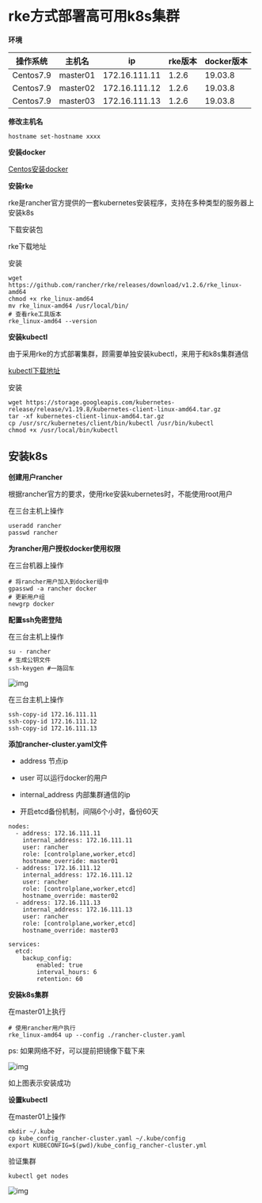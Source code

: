 # rke方式部署高可用k8s集群



**环境**



| 操作系统  | 主机名   | ip            | rke版本 | docker版本 |
| --------- | -------- | ------------- | ------- | ---------- |
| Centos7.9 | master01 | 172.16.111.11 | 1.2.6   | 19.03.8    |
| Centos7.9 | master02 | 172.16.111.12 | 1.2.6   | 19.03.8    |
| Centos7.9 | master03 | 172.16.111.13 | 1.2.6   | 19.03.8    |



**修改主机名**



```
hostname set-hostname xxxx
```



**安装docker**



[Centos安装docker](docker/README)



**安装rke**



rke是rancher官方提供的一套kubernetes安装程序，支持在多种类型的服务器上安装k8s



下载安装包



rke下载地址

安装



```
wget https://github.com/rancher/rke/releases/download/v1.2.6/rke_linux-amd64
chmod +x rke_linux-amd64
mv rke_linux-amd64 /usr/local/bin/
# 查看rke工具版本
rke_linux-amd64 --version
```



**安装kubectl**



由于采用rke的方式部署集群，顾需要单独安装kubectl，来用于和k8s集群通信



[kubectl下载地址](https://storage.googleapis.com/kubernetes-release/release/v1.19.8/kubernetes-client-linux-amd64.tar.gz)



安装



```
wget https://storage.googleapis.com/kubernetes-release/release/v1.19.8/kubernetes-client-linux-amd64.tar.gz
tar -xf kubernetes-client-linux-amd64.tar.gz
cp /usr/src/kubernetes/client/bin/kubectl /usr/bin/kubectl
chmod +x /usr/local/bin/kubectl
```



## 安装k8s



**创建用户rancher**



根据rancher官方的要求，使用rke安装kubernetes时，不能使用root用户



在三台主机上操作



```
useradd rancher
passwd rancher
```



**为rancher用户授权docker使用权限**



在三台机器上操作



```
# 将rancher用户加入到docker组中
gpasswd -a rancher docker
# 更新用户组
newgrp docker
```



**配置ssh免密登陆**



在三台主机上操作



```
su - rancher
# 生成公钥文件
ssh-keygen #一路回车
```



![img](https://cdn.nlark.com/yuque/0/2021/png/12669195/1614853660830-f53ac05d-7130-4425-acb5-736db559bff2.png)



在三台主机上操作



```
ssh-copy-id 172.16.111.11
ssh-copy-id 172.16.111.12
ssh-copy-id 172.16.111.13
```



**添加rancher-cluster.yaml文件**



- address 节点ip
- user 可以运行docker的用户

- internal_address 内部集群通信的ip
- 开启etcd备份机制，间隔6个小时，备份60天



```
nodes:
  - address: 172.16.111.11
    internal_address: 172.16.111.11
    user: rancher
    role: [controlplane,worker,etcd]
    hostname_override: master01
  - address: 172.16.111.12
    internal_address: 172.16.111.12
    user: rancher
    role: [controlplane,worker,etcd]
    hostname_override: master02
  - address: 172.16.111.13
    internal_address: 172.16.111.13
    user: rancher
    role: [controlplane,worker,etcd]
    hostname_override: master03

services:
  etcd:
    backup_config:
        enabled: true
        interval_hours: 6
        retention: 60
```



**安装k8s集群**



在master01上执行



```
# 使用rancher用户执行
rke_linux-amd64 up --config ./rancher-cluster.yaml
```



ps: 如果网络不好，可以提前把镜像下载下来



![img](https://cdn.nlark.com/yuque/0/2021/png/12669195/1614853660851-4a251ac7-7acf-4767-953e-4d5aa50e4315.png)



如上图表示安装成功



**设置kubectl**



在master01上操作



```
mkdir ~/.kube
cp kube_config_rancher-cluster.yaml ~/.kube/config
export KUBECONFIG=$(pwd)/kube_config_rancher-cluster.yml
```



验证集群



```
kubectl get nodes
```



![img](https://cdn.nlark.com/yuque/0/2021/png/12669195/1614853660767-bd8733bd-cb45-473d-98cf-467b4207c442.png)